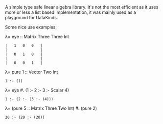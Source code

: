 A simple type safe linear algebra library. It's not the most efficient as it uses more or less a list based implementation, it was mainly used as a playground for DataKinds.

Some nice use examples:

λ= eye :: Matrix Three Three Int
```
|	1	0	0	|
|				|
|	0	1	0	|
|				|
|	0	0	1	|
```


λ= pure 1 :: Vector Two Int
```
1 :- (1)
```


λ= eye #. (1 :- 2 :- 3 :- Scalar 4)
```
1 :- (2 :- (3 :- (4)))
````


λ= (pure 5 :: Matrix Three Two Int) #. (pure 2)
```
20 :- (20 :- (20))
```

